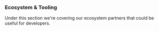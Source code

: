 ### Ecosystem & Tooling

Under this section we're covering our ecosystem partners that could be useful for developers.